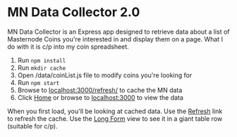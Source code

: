 # MN Data Collector 2.0

MN Data Collector is an Express app designed to retrieve data about a list of Masternode Coins you're interested in and display them on a page.  What I do with it is c/p into my coin spreadsheet.

1. Run `npm install`
2. Run `mkdir cache`
3. Open /data/coinList.js file to modify coins you're looking for
4. Run `npm start`
5. Browse to [localhost:3000/refresh/](http://localhost:3000/refresh/) to cache the MN data
6. Click [Home](http://localhost:3000/) or browse to [localhost:3000](http://localhost:3000/) to view the data

When you first load, you'll be looking at cached data.  Use the [Refresh](http://localhost:3000/refresh/) link to refresh the cache.  Use the [Long Form](http://localhost:3000/longform) view to see it in a giant table row (suitable for c/p).
